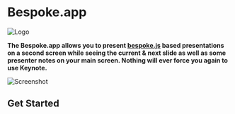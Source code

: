 # Bespoke.app

![Logo](http://joel-github-static.s3.amazonaws.com/bespoke-app/logo.png)

**The Bespoke.app allows you to present [bespoke.js](https://github.com/bespokejs/bespoke) based presentations on a second screen while seeing the current & next slide as well as some presenter notes on your main screen. Nothing will ever force you again to use Keynote.**

![Screenshot](http://joel-github-static.s3.amazonaws.com/bespoke-app/screenshot.png)

## Get Started
